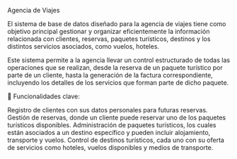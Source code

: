 Agencia de Viajes

El sistema de base de datos diseñado para la agencia de viajes tiene como objetivo principal gestionar y organizar eficientemente la información relacionada con clientes, reservas, paquetes turísticos, destinos y los distintos servicios asociados, como vuelos, hoteles.

Este sistema permite a la agencia llevar un control estructurado de todas las operaciones que se realizan, desde la reserva de un paquete turístico por parte de un cliente, hasta la generación de la factura correspondiente, incluyendo los detalles de los servicios que forman parte de dicho paquete.

📌 Funcionalidades clave:

   Registro de clientes con sus datos personales para futuras reservas.
   Gestión de reservas, donde un cliente puede reservar uno de los paquetes turísticos disponibles.
   Administración de paquetes turísticos, los cuales están asociados a un destino específico y pueden incluir alojamiento, transporte y vuelos.
   Control de destinos turísticos, cada uno con su oferta de servicios como hoteles, vuelos disponibles y medios de transporte.
